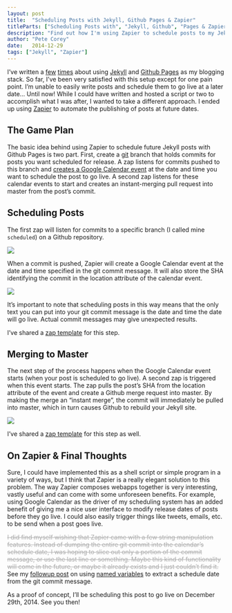 ```yaml
---
layout: post
title:  "Scheduling Posts with Jekyll, Github Pages & Zapier"
titleParts: ["Scheduling Posts with", "Jekyll, Github", "Pages & Zapier"]
description: "Find out how I'm using Zapier to schedule posts to my Jekyll-powered blog hosted on Github Pages!"
author: "Pete Corey"
date:   2014-12-29
tags: ["Jekyll", "Zapier"]
---
```


I’ve written a [few](http://1pxsolidtomato.com/2014/08/27/prismjs-on-github-pages/) [times](http://1pxsolidtomato.com/2014/08/28/jekyll-less-gruntfile/) about using [Jekyll](http://jekyllrb.com/) and [Github Pages](https://pages.github.com/) as my blogging stack. So far, I’ve been very satisfied with this setup except for one pain point. I’m unable to easily write posts and schedule them to go live at a later date… Until now! While I could have written and hosted a script or two to accomplish what I was after, I wanted to take a different approach. I ended up using [Zapier](https://zapier.com/app/dashboard) to automate the publishing of posts at future dates.

## The Game Plan

The basic idea behind using Zapier to schedule future Jekyll posts with Github Pages is two part. First, create a [git](http://git-scm.com/) branch that holds commits for posts you want scheduled for release. A zap listens for commits pushed to this branch and [creates a Google Calendar event](https://zapier.com/help/advanced-tips/#delaying-zaps-with-google-calendar) at the date and time you want to schedule the post to go live. A second zap listens for these calendar events to start and creates an instant-merging pull request into master from the post’s commit.

## Scheduling Posts

The first zap will listen for commits to a specific branch (I called mine <code class="language-*">scheduled</code>) on a Github repository.

<img style="max-width: 100%" src="http://i.imgur.com/dqZWD8e.png">

When a commit is pushed, Zapier will create a Google Calendar event at the date and time specified in the git commit message. It will also store the SHA identifying the commit in the location attribute of the calendar event.

<img style="max-width: 100%" src="http://i.imgur.com/zRaXWkT.png">

It’s important to note that scheduling posts in this way means that the only text you can put into your git commit message is the date and time the date will go live. Actual commit messages may give unexpected results.

I’ve shared a [zap template](http://zpr.io/qdZv) for this step.

## Merging to Master

The next step of the process happens when the Google Calendar event starts (when your post is scheduled to go live). A second zap is triggered when this event starts. The zap pulls the post’s SHA from the location attribute of the event and create a Github merge request into master. By making the merge an “instant merge”, the commit will immediately be pulled into master, which in turn causes Github to rebuild your Jekyll site.

<img style="max-width: 100%" src="http://i.imgur.com/xno7K7h.png">

I’ve shared a [zap template](http://zpr.io/qdj6) for this step as well.

## On Zapier & Final Thoughts

Sure, I could have implemented this as a shell script or simple program in a variety of ways, but I think that Zapier is a really elegant solution to this problem. The way Zapier composes webapps together is very interesting, vastly useful and can come with some unforeseen benefits. For example, using Google Calendar as the driver of my scheduling system has an added benefit of giving me a nice user interface to modify release dates of posts before they go live. I could also easily trigger things like tweets, emails, etc. to be send when a post goes live.

<span style="text-decoration: line-through; color: #aaa">I did find myself wishing that Zapier came with a few string manipulation features. Instead of dumping the entire git commit into the calendar’s schedule date, I was hoping to slice out only a portion of the commit message, or use the last line or something. Maybe this kind of functionality will come in the future, or maybe it already exists and I just couldn’t find it.</span> See my [followup post](/blog/2015/01/05/zapier-named-variables-scheduling-posts-part-2/) on using [named variables](https://zapier.com/help/named-variables/) to extract a schedule date from the git commit message.

As a proof of concept, I’ll be scheduling this post to go live on December 29th, 2014. See you then!
